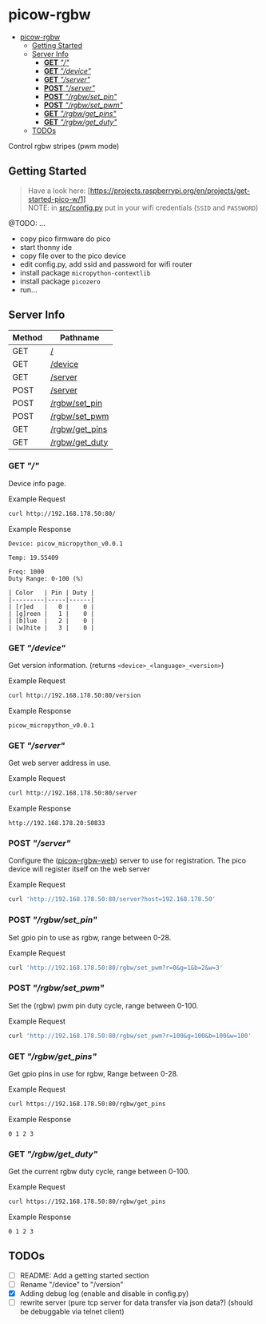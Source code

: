 # picow-rgbw

<!--toc:start-->
- [picow-rgbw](#picow-rgbw)
  - [Getting Started](#getting-started)
  - [Server Info](#server-info)
    - [**GET** _"/"_](#get)
    - [**GET** _"/device"_](#get-device)
    - [**GET** _"/server"_](#get-server)
    - [**POST** _"/server"_](#post-server)
    - [**POST** _"/rgbw/set_pin"_](#post-rgbwsetpin)
    - [**POST** _"/rgbw/set_pwm"_](#post-rgbwsetpwm)
    - [**GET** _"/rgbw/get_pins"_](#get-rgbwgetpins)
    - [**GET** _"/rgbw/get_duty"_](#get-rgbwgetduty)
  - [TODOs](#todos)
<!--toc:end-->

Control rgbw stripes (pwm mode)

## Getting Started

> Have a look here: [https://projects.raspberrypi.org/en/projects/get-started-pico-w/1]  
> NOTE: in [src/config.py](src/config.py) put in your wifi credentials (`SSID` and `PASSWORD`)

@TODO: ...

- copy pico firmware do pico
- start thonny ide
- copy file over to the pico device
- edit config.py, add ssid and password for wifi router
- install package `micropython-contextlib`
- install package `picozero`
- run...

## Server Info

| Method | Pathname                           |
| ------ | ---------------------------------- |
| GET    | [/](#info_page)                    |
| GET    | [/device](#get-device)             |
| GET    | [/server](#get-server)            |
| POST   | [/server](#post-server)            |
| POST   | [/rgbw/set_pin](#post-rgbwsetpin)  |
| POST   | [/rgbw/set_pwm](#post-rgbwsetpwm)  |
| GET    | [/rgbw/get_pins](#get-rgbwgetpins) |
| GET    | [/rgbw/get_duty](#get-rgbwgetduty) |

<a id="info_page"></a>

### **GET** _"/"_

Device info page.

Example Request

```bash
curl http://192.168.178.50:80/
```

Example Response

```text
Device: picow_micropython_v0.0.1

Temp: 19.55409

Freq: 1000
Duty Range: 0-100 (%)

| Color   | Pin | Duty |
|---------|-----|------|
| [r]ed   |   0 |    0 |
| [g]reen |   1 |    0 |
| [b]lue  |   2 |    0 |
| [w]hite |   3 |    0 |
```

### **GET** _"/device"_

Get version information. (returns `<device>_<language>_<version>`)

Example Request

```bash
curl http://192.168.178.50:80/version
```

Example Response

```text
picow_micropython_v0.0.1
```

### **GET** _"/server"_

Get web server address in use.

Example Request

```bash
curl http://192.168.178.50:80/server
```

Example Response

```text
http://192.168.178.20:50833
```

### **POST** _"/server"_

Configure the ([picow-rgbw-web](https://github.com/knackwurstking/picow-rgbw-web.git)) server to use for registration.
The pico device will register itself on the web server

Example Request

```bash
curl 'http://192.168.178.50:80/server?host=192.168.178.50'
```

### **POST** _"/rgbw/set_pin"_

Set gpio pin to use as rgbw, range between 0-28.

Example Request

```bash
curl 'http://192.168.178.50:80/rgbw/set_pwm?r=0&g=1&b=2&w=3'
```

### **POST** _"/rgbw/set_pwm"_

Set the (rgbw) pwm pin duty cycle, range between 0-100.

Example Request

```bash
curl 'http://192.168.178.50:80/rgbw/set_pwm?r=100&g=100&b=100&w=100'
```

### **GET** _"/rgbw/get_pins"_

Get gpio pins in use for rgbw, Range between 0-28.

Example Request

```bash
curl https://192.168.178.50:80/rgbw/get_pins
```

Example Response

```text
0 1 2 3
```

### **GET** _"/rgbw/get_duty"_

Get the current rgbw duty cycle, range between 0-100.

Example Request

```bash
curl https://192.168.178.50:80/rgbw/get_pins
```

Example Response

```text
0 1 2 3
```

## TODOs

- [ ] README: Add a getting started section
- [ ] Rename "/device" to "/version"
- [x] Adding debug log (enable and disable in config.py)
- [ ] rewrite server (pure tcp server for data transfer via json data?)
      (should be debuggable via telnet client)
